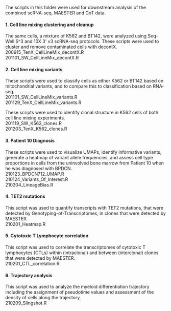 The scripts in this folder were used for downstream analysis of the combined scRNA-seq, MAESTER and GoT data.

#### 1. Cell line mixing clustering and cleanup
The same cells, a mixture of K562 and BT142, were analyzed using Seq-Well S^3 and 10X 3' v3 scRNA-seq protocols. These scripts were used to cluster and remove contaminated cells with decontX.\
200915_TenX_CellLineMix_decontX.R\
201101_SW_CellLineMix_decontX.R

#### 2. Cell line mixing variants
These scripts were used to classify cells as either K562 or BT142 based on mitochondrial variants, and to compare this to classification based on RNA-seq.\
201101_SW_CellLineMix_variants.R\
201129_TenX_CellLineMix_variants.R

These scripts were used to identify clonal structure in K562 cells of both cell line mixing experiments.\
201119_SW_K562_clones.R\
201203_TenX_K562_clones.R

#### 3. Patient 10 Diagnosis
These scripts were used to visualize UMAPs, identify informative variants, generate a heatmap of variant allele frequencies, and assess cell type proportions in cells from the uninvolved bone marrow from Patient 10 when he was diagnosed with BPDCN.\
210123_BPDCN712_UMAP.R\
210124_Variants_Of_Interest.R\
210204_LineageBias.R

#### 4. TET2 mutations
This script was used to quantify transcripts with TET2 mutations, that were detected by Genotyping-of-Transcriptomes, in clones that were detected by MAESTER.\
210201_Heatmap.R

#### 5. Cytotoxic T Lymphocyte correlation
This script was used to correlate the transcriptomes of cytotoxic T lymphocytes (CTLs) within (intraclonal) and between (interclonal) clones that were detected by MAESTER.\
210201_CTL_correlation.R

#### 6. Trajectory analysis
This script was used to analyze the myeloid differentiation trajectory including the assignment of pseudotime values and assessment of the density of cells along the trajectory.\
210209_Slingshot.R






